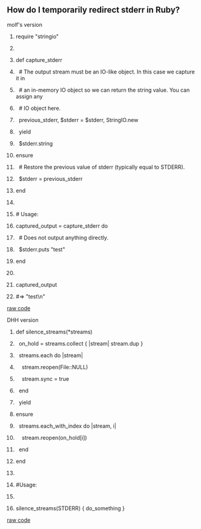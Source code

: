 <div id="wikitext">

<div style="display: none;">

Summary: a nice set of methods to temporarily redirect, capture or
slience STDERR Source:
<http://stackoverflow.com/questions/4459330/how-do-i-temporarily-redirect-stderr-in-ruby>
Posted: July 26, 2013, at 02:07 PM Tags: ruby, faq, stderr, capture
Parent: (Technology.)Ruby includeme:
[Technology.Ruby](http://wiki.tamouse.org?n=Technology.Ruby?action=print)
Categories: [Links](http://wiki.tamouse.org?n=Category.Links),
[HowTos](http://wiki.tamouse.org?n=Category.HowTos)

</div>

<div class="vspace">

</div>

How do I temporarily redirect stderr in Ruby?
---------------------------------------------

<div class="vspace">

</div>

<div id="sourceblock1" class="sourceblock">

<div class="sourceblocktext">

<div class="ruby">

<div class="head">

molf's version

</div>

1.  <div class="de1">

    <span class="kw3">require</span> <span class="st0">"stringio"</span>

    </div>

2.  <div class="de1">

     

    </div>

3.  <div class="de1">

    <span class="kw1">def</span> capture\_stderr

    </div>

4.  <div class="de1">

      <span class="co1">\# The output stream must be an IO-like object.
    In this case we capture it in</span>

    </div>

5.  <div class="de2">

      <span class="co1">\# an in-memory IO object so we can return the
    string value. You can assign any</span>

    </div>

6.  <div class="de1">

      <span class="co1">\# IO object here.</span>

    </div>

7.  <div class="de1">

      previous\_stderr, <span class="re0">\$stderr</span> = <span
    class="re0">\$stderr</span>, <span class="kw4">StringIO</span>.<span
    class="me1">new</span>

    </div>

8.  <div class="de1">

      <span class="kw1">yield</span>

    </div>

9.  <div class="de1">

      <span class="re0">\$stderr</span>.<span class="kw3">string</span>

    </div>

10. <div class="de2">

    <span class="kw1">ensure</span>

    </div>

11. <div class="de1">

      <span class="co1">\# Restore the previous value of stderr
    (typically equal to STDERR).</span>

    </div>

12. <div class="de1">

      <span class="re0">\$stderr</span> = previous\_stderr

    </div>

13. <div class="de1">

    <span class="kw1">end</span>

    </div>

14. <div class="de1">

     

    </div>

15. <div class="de2">

    <span class="co1">\# Usage:</span>

    </div>

16. <div class="de1">

    captured\_output = capture\_stderr <span class="kw1">do</span>

    </div>

17. <div class="de1">

      <span class="co1">\# Does not output anything directly.</span>

    </div>

18. <div class="de1">

      <span class="re0">\$stderr</span>.<span class="kw3">puts</span>
    <span class="st0">"test"</span>

    </div>

19. <div class="de1">

    <span class="kw1">end</span>

    </div>

20. <div class="de2">

     

    </div>

21. <div class="de1">

    captured\_output

    </div>

22. <div class="de1">

    <span class="co1">\#=\> "test\\n"</span>

    </div>

</div>

</div>

<div class="sourceblocklink">

[raw
code](http://wiki.tamouse.org?n=Technology.RubyFAQTemporarilyRedirectStderr?action=sourceblock&num=1)

</div>

</div>

<div class="vspace">

</div>

<div id="sourceblock2" class="sourceblock">

<div class="sourceblocktext">

<div class="ruby">

<div class="head">

DHH version

</div>

1.  <div class="de1">

    <span class="kw1">def</span> silence\_streams<span
    class="br0">(</span><span class="sy0">\*</span>streams<span
    class="br0">)</span>

    </div>

2.  <div class="de1">

      on\_hold = streams.<span class="me1">collect</span> <span
    class="br0">{</span> <span class="sy0">|</span>stream<span
    class="sy0">|</span> stream.<span class="me1">dup</span> <span
    class="br0">}</span>

    </div>

3.  <div class="de1">

      streams.<span class="me1">each</span> <span class="kw1">do</span>
    <span class="sy0">|</span>stream<span class="sy0">|</span>

    </div>

4.  <div class="de1">

        stream.<span class="me1">reopen</span><span
    class="br0">(</span><span class="kw4">File</span>::NULL<span
    class="br0">)</span>

    </div>

5.  <div class="de2">

        stream.<span class="me1">sync</span> = <span
    class="kw2">true</span>

    </div>

6.  <div class="de1">

      <span class="kw1">end</span>

    </div>

7.  <div class="de1">

      <span class="kw1">yield</span>

    </div>

8.  <div class="de1">

    <span class="kw1">ensure</span>

    </div>

9.  <div class="de1">

      streams.<span class="me1">each\_with\_index</span> <span
    class="kw1">do</span> <span class="sy0">|</span>stream, i<span
    class="sy0">|</span>

    </div>

10. <div class="de2">

        stream.<span class="me1">reopen</span><span
    class="br0">(</span>on\_hold<span class="br0">[</span>i<span
    class="br0">]</span><span class="br0">)</span>

    </div>

11. <div class="de1">

      <span class="kw1">end</span>

    </div>

12. <div class="de1">

    <span class="kw1">end</span>

    </div>

13. <div class="de1">

     

    </div>

14. <div class="de1">

    <span class="co1">\#Usage:</span>

    </div>

15. <div class="de2">

     

    </div>

16. <div class="de1">

    silence\_streams<span class="br0">(</span>STDERR<span
    class="br0">)</span> <span class="br0">{</span> do\_something <span
    class="br0">}</span>

    </div>

</div>

</div>

<div class="sourceblocklink">

[raw
code](http://wiki.tamouse.org?n=Technology.RubyFAQTemporarilyRedirectStderr?action=sourceblock&num=2)

</div>

</div>

<div class="vspace">

</div>

</div>
